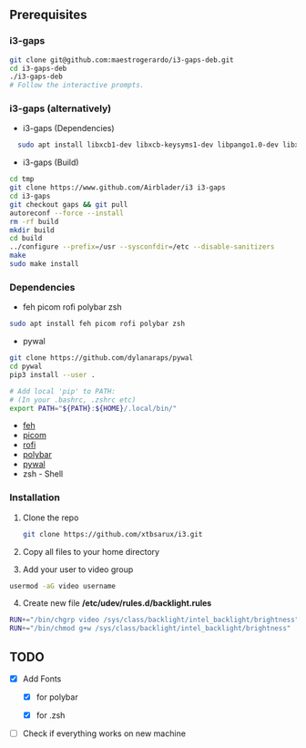 ## Prerequisites
### i3-gaps

```sh
git clone git@github.com:maestrogerardo/i3-gaps-deb.git
cd i3-gaps-deb
./i3-gaps-deb
# Follow the interactive prompts.
```
### i3-gaps (alternatively)

* i3-gaps (Dependencies)
```sh
  sudo apt install libxcb1-dev libxcb-keysyms1-dev libpango1.0-dev libxcb-util0-dev libxcb-icccm4-dev libyajl-dev libstartup-notification0-dev libxcb-randr0-dev libev-dev libxcb-cursor-dev libxcb-xinerama0-dev libxcb-xkb-dev libxkbcommon-dev libxkbcommon-x11-dev autoconf xutils-dev libtool automake
  ```
* i3-gaps (Build)
```sh
cd tmp
git clone https://www.github.com/Airblader/i3 i3-gaps
cd i3-gaps
git checkout gaps && git pull
autoreconf --force --install
rm -rf build
mkdir build
cd build
../configure --prefix=/usr --sysconfdir=/etc --disable-sanitizers
make
sudo make install
```
### Dependencies
* feh picom rofi polybar zsh
```sh
sudo apt install feh picom rofi polybar zsh
```
* pywal
```sh
git clone https://github.com/dylanaraps/pywal
cd pywal
pip3 install --user .

# Add local 'pip' to PATH:
# (In your .bashrc, .zshrc etc)
export PATH="${PATH}:${HOME}/.local/bin/"
```

* [feh](https://github.com/derf/feh)
* [picom](https://github.com/yshui/picom)
* [rofi](https://github.com/davatorium/rofi)
* [polybar](https://github.com/polybar/polybar)
* [pywal](https://github.com/dylanaraps/pywal)
* zsh - Shell

### Installation

1. Clone the repo

   ```sh
   git clone https://github.com/xtbsarux/i3.git
   ```
2. Copy all files to your home directory
3. Add your user to video group
  ```sh
  usermod -aG video username
  ```
4. Create new file **/etc/udev/rules.d/backlight.rules**
  ```sh
  RUN+="/bin/chgrp video /sys/class/backlight/intel_backlight/brightness"
  RUN+="/bin/chmod g+w /sys/class/backlight/intel_backlight/brightness"
  ```

<!-- TODO -->
## TODO

- [x] Add Fonts

  - [x] for polybar
  
  - [x] for .zsh

- [ ] Check if everything works on new machine
